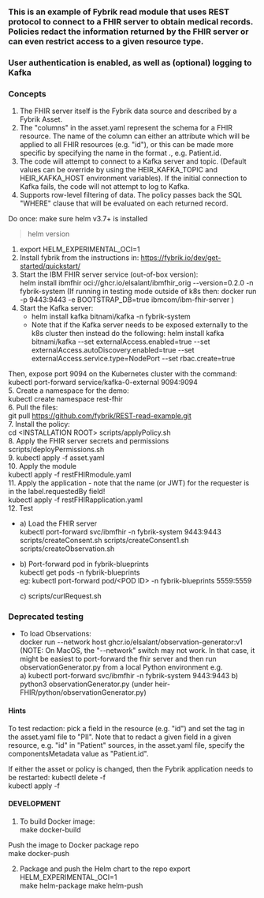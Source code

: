 ### This is an example of Fybrik read module that uses REST protocol to connect to a FHIR server to obtain medical records.  Policies redact the information returned by the FHIR server or can even restrict access to a given resource type.
### User authentication is enabled, as well as (optional) logging to Kafka

### Concepts
1. The FHIR server itself is the Fybrik data source and described by a Fybrik Asset.
2. The "columns" in the asset.yaml represent the schema for a FHIR resource.   The name of the column can either an
attribute which will be applied to all FHIR resources (e.g. "id"), or this can be made more specific by specifying
the name in the format <resource>.<attribute>, e.g. Patient.id.
3. The code will attempt to connect to a Kafka server and topic.  (Default values can be override by using the 
HEIR_KAFKA_TOPIC and HEIR_KAFKA_HOST environment variables).  If the initial connection to Kafka fails, the code 
will not attempt to log to Kafka. 
4. Supports row-level filtering of data.  The policy passes back the SQL 
"WHERE" clause that will be evaluated on each returned record.

Do once:  make sure helm v3.7+ is installed
> helm version

1. export HELM_EXPERIMENTAL_OCI=1
2. Install fybrik from the instructions in: https://fybrik.io/dev/get-started/quickstart/
3. Start the IBM FHIR server service (out-of-box version):   
helm install ibmfhir oci://ghcr.io/elsalant/ibmfhir_orig --version=0.2.0 -n fybrik-system
(If running in testing mode outside of k8s then:
docker run -p 9443:9443 -e BOOTSTRAP_DB=true ibmcom/ibm-fhir-server )
4. Start the Kafka server:  
   - helm install kafka bitnami/kafka -n fybrik-system  
   - Note that if the Kafka server needs to be exposed externally to the k8s cluster then instead do the following:
helm install kafka bitnami/kafka --set externalAccess.enabled=true --set externalAccess.autoDiscovery.enabled=true --set externalAccess.service.type=NodePort --set rbac.create=true
 
Then, expose port 9094 on the Kubernetes cluster with the command:
kubectl port-forward service/kafka-0-external  9094:9094  
5. Create a namespace for the demo:  
kubectl create namespace rest-fhir  
6. Pull the files:  
git pull https://github.com/fybrik/REST-read-example.git  
7. Install the policy:  
cd \<INSTALLATION ROOT>
scripts/applyPolicy.sh  
8. Apply the FHIR server secrets and permissions  
scripts/deployPermissions.sh  
9. kubectl apply -f asset.yaml  
10. Apply the module  
kubectl apply -f restFHIRmodule.yaml  
11. Apply the application - note that the name (or JWT) for the requester is in the label.requestedBy field!  
kubectl apply -f restFHIRapplication.yaml  
12. Test  
- a) Load the FHIR server  
kubectl port-forward svc/ibmfhir -n fybrik-system 9443:9443  
scripts/createConsent.sh
scripts/createConsent1.sh
scripts/createObservation.sh

- b) Port-forward pod in fybrik-blueprints  
 kubectl get pods -n fybrik-blueprints  
eg: kubectl port-forward pod/\<POD ID> -n fybrik-blueprints 5559:5559  

  c) scripts/curlRequest.sh

### Deprecated testing
- To load Observations:  
  docker run --network host ghcr.io/elsalant/observation-generator:v1  
(NOTE: On MacOS, the "--network" switch may not work.  In that case, it might be easiest to port-forward the fhir server and 
then run observationGenerator.py from a local Python environment
e.g.  
  a) kubectl port-forward svc/ibmfhir -n fybrik-system 9443:9443 
  b) python3 observationGenerator.py (under heir-FHIR/python/observationGenerator.py) 

#### Hints
To test redaction: pick a field in the resource (e.g. "id") and set the tag in the asset.yaml file to "PII".
Note that to redact a given field in a given resource, e.g. "id" in "Patient" sources, in the asset.yaml file, specify the componentsMetadata value as "Patient.id".

If either the asset or policy is changed, then the Fybrik application needs to be restarted:
kubectl delete -f <name of FybrikApplication file>  
kubectl apply -f <name of FybrikApplication file> 
 
#### DEVELOPMENT

1. To build Docker image:  
make docker-build  

Push the image to Docker package repo  
make docker-push

2. Package and push the Helm chart to the repo 
export HELM_EXPERIMENTAL_OCI=1  
make helm-package 
make helm-push
